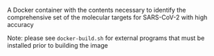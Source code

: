 A Docker container with the contents necessary to identify the comprehensive set of the molecular targets for SARS-CoV-2 with high accuracy

Note: please see `docker-build.sh` for external programs that must be installed prior to building the image
